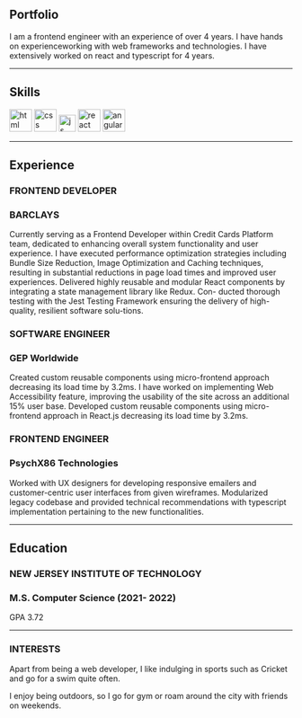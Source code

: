 ## Portfolio

I am a frontend engineer with an experience of over 4 years. I have hands on experienceworking with web frameworks and technologies. I have extensively worked on react and typescript for 4 years.

---

## Skills

<p align='left'>
  <img src="https://upload.wikimedia.org/wikipedia/commons/thumb/6/61/HTML5_logo_and_wordmark.svg/2048px-HTML5_logo_and_wordmark.svg.png" alt="html" width="40" height="40">
  <img src='https://upload.wikimedia.org/wikipedia/commons/thumb/d/d5/CSS3_logo_and_wordmark.svg/1200px-CSS3_logo_and_wordmark.svg.png' alt="css" width="40" height="40">
  <img src='https://upload.wikimedia.org/wikipedia/commons/6/6a/JavaScript-logo.png' height='30' width='auto' alt="js">
   <img src="https://upload.wikimedia.org/wikipedia/commons/thumb/a/a7/React-icon.svg/1280px-React-icon.svg.png" alt="react" width="auto" height="40"/>
   <img src="https://angular.io/assets/images/logos/angular/angular.svg" alt="angular" width="40" height="40"/>
</p>

---

## Experience

### **FRONTEND DEVELOPER**
### BARCLAYS

Currently serving as a Frontend Developer within Credit Cards Platform team, dedicated to enhancing overall system functionality and user experience. I have executed performance optimization strategies including Bundle Size Reduction, Image Optimization and Caching techniques, resulting in substantial reductions in page load times and improved user experiences. Delivered highly reusable and modular React components by integrating a state management library like Redux. Con-
ducted thorough testing with the Jest Testing Framework ensuring the delivery of high-quality, resilient software solu-tions.


### **SOFTWARE ENGINEER**
### GEP Worldwide

Created custom reusable components using micro-frontend approach decreasing its load time by 3.2ms. I have worked on implementing Web Accessibility feature, improving the usability of the site across an additional 15% user base. Developed custom reusable components using micro-frontend approach in React.js decreasing its load time by 3.2ms.

### **FRONTEND ENGINEER**
### PsychX86 Technologies

Worked with UX designers for developing responsive emailers and customer-centric user interfaces from given wireframes. Modularized legacy codebase and provided technical recommendations with typescript implementation pertaining to
the new functionalities.

---

## Education

### **NEW JERSEY INSTITUTE OF TECHNOLOGY**
### M.S. Computer Science (2021- 2022)
GPA 3.72

---

### INTERESTS
Apart from being a web developer, I like indulging in sports such as Cricket and go for a swim quite often.

I enjoy being outdoors, so I go for gym or roam around the city with friends on weekends.
